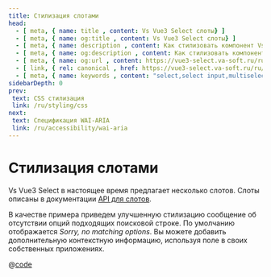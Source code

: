 ```yaml
---
title: Стилизация слотами
head:
  - [ meta, { name: title , content: Vs Vue3 Select слоты} ]
  - [ meta, { name: og:title , content: Vs Vue3 Select слоты} ]
  - [ meta, { name: description , content: Как стилизовать компонент Vs Vue3 Select при помощи слотов} ]
  - [ meta, { name: og:description , content: Как стилизовать компонент Vs Vue3 Select при помощи слотов} ]
  - [ meta, { name: og:url , content: https://vue3-select.va-soft.ru/ru/styling/slots/ } ]
  - [ link, { rel: canonical , href: https://vue3-select.va-soft.ru/ru/styling/slots/ } ]
  - [ meta, { name: keywords , content: "select,select input,multiselect,vue,vue3,vue3 component,vue3 select,dropdown,styling,slots"} ]
sidebarDepth: 0
prev:
 text: CSS стилизация
 link: /ru/styling/css
next:
 text: Спецификация WAI-ARIA
 link: /ru/accessibility/wai-aria
---
```


# Стилизация слотами

Vs Vue3 Select в настоящее время предлагает несколько слотов. Слоты описаны в документации [API для слотов](../../../ru/api/slots/). 

В качестве примера приведем улучшенную стилизацию сообщение об отсутствии опций подходящих поисковой строке. По 
умолчанию отображается _Sorry, no matching options_. Вы можете добавить дополнительную контекстную информацию, 
используя поле в своих собственных приложениях.

<BetterNoOptions />

@[code](../../../.vuepress/components/BetterNoOptions.vue)
